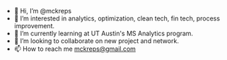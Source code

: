 - 👋 Hi, I’m @mckreps
- 👀 I’m interested in analytics, optimization, clean tech, fin tech, process improvement.
- 🌱 I’m currently learning at UT Austin's MS Analytics program.
- 💞️ I’m looking to collaborate on new project and network.
- 📫 How to reach me mckreps@gmail.com

<!---
mckreps/mckreps is a ✨ special ✨ repository because its `README.md` (this file) appears on your GitHub profile.
You can click the Preview link to take a look at your changes.
--->

